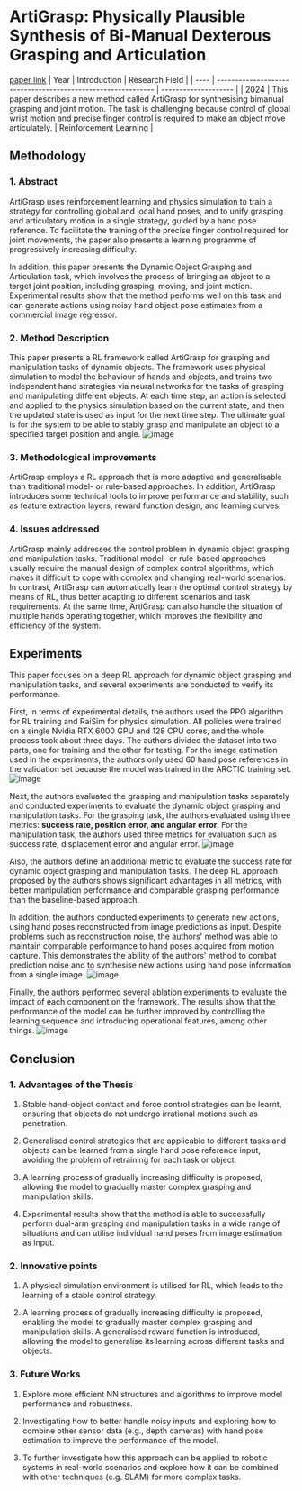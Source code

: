 # ArtiGrasp: Physically Plausible Synthesis of Bi-Manual Dexterous Grasping and Articulation
[paper link](https://arxiv.org/pdf/2309.03891) 
| Year | Introduction                                                         | Research Field                 |
| ---- | ------------------------------------------------------------ | -------------------- |
| 2024 | This paper describes a new method called ArtiGrasp for synthesising bimanual grasping and joint motion. The task is challenging because control of global wrist motion and precise finger control is required to make an object move articulately.          | Reinforcement Learning         |

## Methodology

### 1. Abstract
ArtiGrasp uses reinforcement learning and physics simulation to train a strategy for controlling global and local hand poses, and to unify grasping and articulatory motion in a single strategy, guided by a hand pose reference. To facilitate the training of the precise finger control required for joint movements, the paper also presents a learning programme of progressively increasing difficulty. 

In addition, this paper presents the Dynamic Object Grasping and Articulation task, which involves the process of bringing an object to a target joint position, including grasping, moving, and joint motion. Experimental results show that the method performs well on this task and can generate actions using noisy hand object pose estimates from a commercial image regressor.

### 2. Method Description 
This paper presents a RL framework called ArtiGrasp for grasping and manipulation tasks of dynamic objects. The framework uses physical simulation to model the behaviour of hands and objects, and trains two independent hand strategies via neural networks for the tasks of grasping and manipulating different objects. At each time step, an action is selected and applied to the physics simulation based on the current state, and then the updated state is used as input for the next time step. The ultimate goal is for the system to be able to stably grasp and manipulate an object to a specified target position and angle.
![image](https://github.com/user-attachments/assets/b5bf7239-37a7-4b56-ad21-2bc3e67b55f2)

### 3. Methodological improvements
ArtiGrasp employs a RL approach that is more adaptive and generalisable than traditional model- or rule-based approaches. In addition, ArtiGrasp introduces some technical tools to improve performance and stability, such as feature extraction layers, reward function design, and learning curves.

### 4. Issues addressed 
ArtiGrasp mainly addresses the control problem in dynamic object grasping and manipulation tasks. Traditional model- or rule-based approaches usually require the manual design of complex control algorithms, which makes it difficult to cope with complex and changing real-world scenarios. In contrast, ArtiGrasp can automatically learn the optimal control strategy by means of RL, thus better adapting to different scenarios and task requirements. At the same time, ArtiGrasp can also handle the situation of multiple hands operating together, which improves the flexibility and efficiency of the system. 

## Experiments
This paper focuses on a deep RL approach for dynamic object grasping and manipulation tasks, and several experiments are conducted to verify its performance.

First, in terms of experimental details, the authors used the PPO algorithm for RL training and RaiSim for physics simulation. All policies were trained on a single Nvidia RTX 6000 GPU and 128 CPU cores, and the whole process took about three days. The authors divided the dataset into two parts, one for training and the other for testing. For the image estimation used in the experiments, the authors only used 60 hand pose references in the validation set because the model was trained in the ARCTIC training set.
![image](https://github.com/user-attachments/assets/1f086414-c2f9-4907-88ff-154ef91f5f64)

Next, the authors evaluated the grasping and manipulation tasks separately and conducted experiments to evaluate the dynamic object grasping and manipulation tasks. For the grasping task, the authors evaluated using three metrics: **success rate, position error, and angular error**. For the manipulation task, the authors used three metrics for evaluation such as success rate, displacement error and angular error. 
![image](https://github.com/user-attachments/assets/5fcc6c12-b5e3-4e10-960c-1677d1dfb5a4)

Also, the authors define an additional metric to evaluate the success rate for dynamic object grasping and manipulation tasks. The deep RL approach proposed by the authors shows significant advantages in all metrics, with better manipulation performance and comparable grasping performance than the baseline-based approach.

In addition, the authors conducted experiments to generate new actions, using hand poses reconstructed from image predictions as input. Despite problems such as reconstruction noise, the authors' method was able to maintain comparable performance to hand poses acquired from motion capture. This demonstrates the ability of the authors' method to combat prediction noise and to synthesise new actions using hand pose information from a single image.
![image](https://github.com/user-attachments/assets/abd83f45-5bdc-4168-9a66-11089ae14fe8)

Finally, the authors performed several ablation experiments to evaluate the impact of each component on the framework. The results show that the performance of the model can be further improved by controlling the learning sequence and introducing operational features, among other things. 
![image](https://github.com/user-attachments/assets/48f4ac68-0a93-4dfe-ae16-73e2c5b04ead)

## Conclusion

### 1. Advantages of the Thesis
  1. Stable hand-object contact and force control strategies can be learnt, ensuring that objects do not undergo irrational motions such as penetration.
  
  2. Generalised control strategies that are applicable to different tasks and objects can be learned from a single hand pose reference input, avoiding the problem of retraining for each task or object.
  
  3. A learning process of gradually increasing difficulty is proposed, allowing the model to gradually master complex grasping and manipulation skills.
  
  4. Experimental results show that the method is able to successfully perform dual-arm grasping and manipulation tasks in a wide range of situations and can utilise individual hand poses from image estimation as input.

### 2. Innovative points
  1. A physical simulation environment is utilised for RL, which leads to the learning of a stable control strategy.
  
  2. A learning process of gradually increasing difficulty is proposed, enabling the model to gradually master complex grasping and manipulation skills.
A generalised reward function is introduced, allowing the model to generalise its learning across different tasks and objects.

### 3. Future Works
  1. Explore more efficient NN structures and algorithms to improve model performance and robustness.
  
  2. Investigating how to better handle noisy inputs and exploring how to combine other sensor data (e.g., depth cameras) with hand pose estimation to improve the performance of the model.
  
  3. To further investigate how this approach can be applied to robotic systems in real-world scenarios and explore how it can be combined with other techniques (e.g. SLAM) for more complex tasks. 
